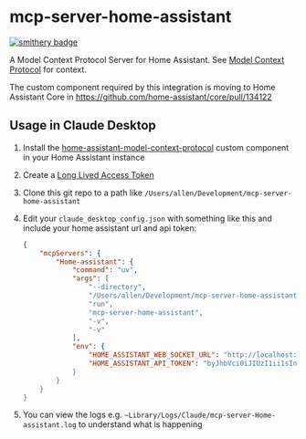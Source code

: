 # mcp-server-home-assistant

[![smithery badge](https://smithery.ai/badge/mcp-server-home-assistant)](https://smithery.ai/server/mcp-server-home-assistant)

A Model Context Protocol Server for Home Assistant. See [Model Context Protocol](https://modelcontextprotocol.io/)
for context.

The custom component required by this integration is moving to Home Assistant Core in https://github.com/home-assistant/core/pull/134122

## Usage in Claude Desktop

1. Install the [home-assistant-model-context-protocol](https://github.com/allenporter/home-assistant-model-context-protocol) custom component in your Home Assistant instance
1. Create a [Long Lived Access Token](https://www.home-assistant.io/docs/authentication/#your-account-profile)
1. Clone this git repo to a path like `/Users/allen/Development/mcp-server-home-assistant`
1. Edit your `claude_desktop_config.json` with something like this and include your home assistant url and api token:

    ```json
    {
        "mcpServers": {
            "Home-assistant": {
                "command": "uv",
                "args": [
                    "--directory",
                    "/Users/allen/Development/mcp-server-home-assistant",
                    "run",
                    "mcp-server-home-assistant",
                    "-v",
                    "-v"
                ],
                "env": {
                    "HOME_ASSISTANT_WEB_SOCKET_URL": "http://localhost:8123/api/websocket",
                    "HOME_ASSISTANT_API_TOKEN": "byJhbVci0iJIUzI1ii1sInR5cCI6IkpXVCJ9.....
                }
            }
        }
    }
    ```
1. You can view the logs e.g. `~Library/Logs/Claude/mcp-server-Home-assistant.log` to understand what is happening
